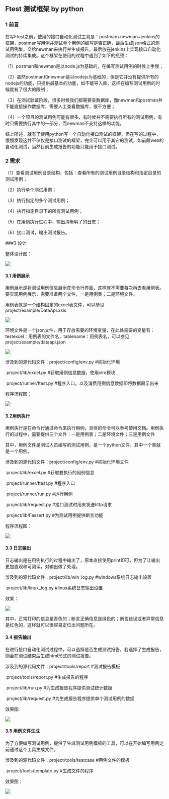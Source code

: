 ## Ftest 测试框架 by python  

### 1 前言

在写Ftest之前，使用的接口自动化测试工具是：postman+newman+jenkins的框架，postman写用例并测试单个用例的编写是否正确，最后生成json格式的测试用例集，交给newman来执行并生成报告。最后放在jenkins上实现接口自动化测试的持续集成。这个框架在使用的过程中遇到了如下的瓶颈：

（1）postman和newman是以node.js为基础的，在编写测试用例的时候上手慢；

（2）虽然postman和newman是以nodejs为基础的，但是它并没有提供所有的nodejs的功能，只提供最基本的功能，如不能导入库，这样在编写测试用例的时候就有了很大的限制；

（3）在测试验证阶段，很多时候我们都需要查数据库，而newman和postman并不能直接操作数据库，需要人工查看数据库，很不方便；

（4）一个项目的测试用例可能有很多，有时候并不需要执行所有的测试用例，有时只需要执行其中的一部分，而newman不支持这样的功能。

综上所述，就有了使用python写一个自动化接口测试的框架，但在写的过程中，慢慢发现这并不仅仅是接口测试的框架，完全可以用于其它的测试，如前段web的自动化测试，当然目前生成报告的功能只能用于接口测试。

### 2 需求

（1）查看测试用例目录结构，包括：查看所有的测试用例目录结构和指定目录的测试用例；

（2）执行单个测试用例；

（3）执行指定的多个测试用例；

（4）执行指定目录下的所有测试用例；

（5）在用例执行过程中，输出清晰明了的日志；

（6）接口测试，输出测试报告。

###3 设计

整体设计图：

![](.\jiegou.PNG)

#### 3.1 用例展示

用例展示是将测试用例信息展示在命令行界面，这样就不需要每次再去看用例表。要实现用例展示，需要准备两个文件，一是用例表；二是环境文件。

用例表就是一个结构固定的excel表文件，可以参见project/example/DataApi.xsls

![](.\table.PNG)

环境文件是一个json文件，用于存放需要的环境变量，在此处需要的变量有：testexcel：用例表的文件名，tablename：用例表名，可以参见project/example/dataapi.json

![](.\env.PNG)

涉及到的源代码文件：project/config/env.py      #初始化环境

​                                      project/lib/excel.py           #获取用例信息数据，使用xlrd模块

​                                      project/runner/ftest.py         #程序入口，以及消费用例信息数据即将数据展示出来

程序流程图：

![](.\show.PNG)

#### 3.2用例执行 

用例执行是在命令行通过命令来执行用例，具体的命令可以参考使用文档。用例执行的过程中，需要提供三个文件：一是用例表；二是环境文件；三是用例文件

其中，用例文件是测试人员编写的测试用例，是一个python文件，其中一个类就是一个用例。

涉及到的源代码文件：project/config/env.py       #初始化环境文件

​                                      project/lib/excel.py            #获取要执行的用例信息

​                                      project/runner/ftest.py          #程序入口

​                                      project/runner/run.py               #运行用例

​                                      project/lib/request.py              #接口测试时用来发送http请求

​                                      project/lib/Fassert.py            #为测试用例提供断言功能

程序流程图：

![](.\run.PNG)

#### 3.3 日志输出

日志输出是在用例执行的过程中输出了，原本直接使用print即可，但为了让输出更加直观和可阅读，对输出做了处理。

涉及到的源代码文件：project/lib/win_log.py   #windows系统日志输出设置

​                                      project/lib/linux_log.py     #linux系统日志输出设置

效果：

![](.\xiaoguo.PNG)                        

其中，正常打印的信息是青色的；断言正确信息是绿色的；断言错误或者异常信息是红色的，这样就可以很容易定位出问题所在。

#### 3.4 报告输出

在进行接口自动化测试过程中，可以选择是否生成测试报告，若选择了生成报告，则会在测试结束后生成html形式的测试报告。

涉及到的源代码文件：project/tools/report           #测试报告模板

​                                      project/tools/report.py             #生成报告的程序

​                                      project/lib/run.py                   #为生成报告程序提供测试统计数据

​                                      project/lib/request.py           #为生成报告程序提供单个测试用例的数据

效果图:

![](.\report.PNG)

#### 3.5 用例文件生成

为了方便编写测试用例，提供了生成测试用例模板的工具，可以在开始编写用例之前通过这个工具生成文件。

涉及到的源代码文件：project/tools/testcase          #用例文件的模板

​                                      project/tools/template.py            #生成文件的程序

效果图：

![](.\tem.PNG)

 